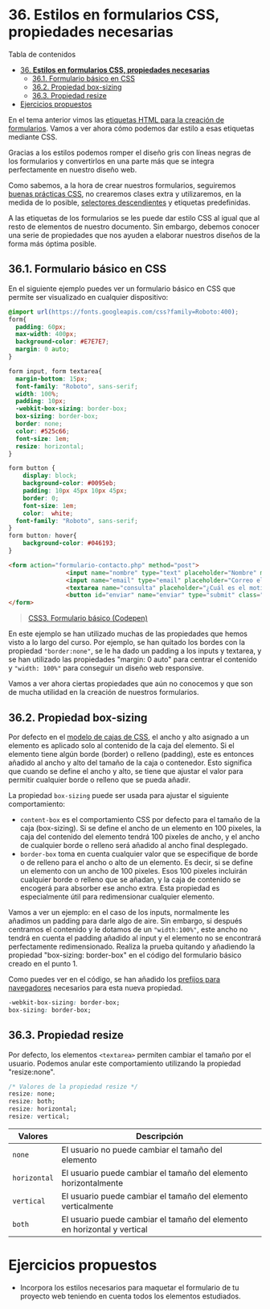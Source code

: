 # 36. **Estilos en formularios CSS, propiedades necesarias**

Tabla de contenidos

- [36. **Estilos en formularios CSS, propiedades necesarias**](#36-estilos-en-formularios-css-propiedades-necesarias)
  - [36.1. Formulario básico en CSS](#361-formulario-básico-en-css)
  - [36.2. Propiedad box-sizing](#362-propiedad-box-sizing)
  - [36.3. Propiedad resize](#363-propiedad-resize)
- [Ejercicios propuestos](#ejercicios-propuestos)

En el tema anterior vimos las [etiquetas HTML para la creación de formularios](https://github.com/Sergio-Rey-Personal/DIW/blob/master/UD03_Disenyo_y_maquetacion_web_con_HTML5_y_CSS3/UD03_04_EtiquetasParaCreacionFormulariosHTML.md). Vamos a ver ahora cómo podemos dar estilo a esas etiquetas mediante CSS.

Gracias a los estilos podemos romper el diseño gris con líneas negras de los formularios y convertirlos en una parte más que se integra perfectamente en nuestro diseño web.

Como sabemos, a la hora de crear nuestros formularios, seguiremos [buenas prácticas CSS](https://github.com/Sergio-Rey-Personal/DIW/blob/master/UD03_Disenyo_y_maquetacion_web_con_HTML5_y_CSS3/UD03_32_BuenasPracticasCSS.md), no crearemos clases extra y utilizaremos, en la medida de lo posible, [selectores descendientes](https://github.com/Sergio-Rey-Personal/DIW/blob/master/UD03_Disenyo_y_maquetacion_web_con_HTML5_y_CSS3/UD03_23_SelectoresCSS.md#35-selector-descendiente) y etiquetas predefinidas.

A las etiquetas de los formularios se les puede dar estilo CSS al igual que al resto de elementos de nuestro documento. Sin embargo, debemos conocer una serie de propiedades que nos ayuden a elaborar nuestros diseños de la forma más óptima posible.

## 36.1. Formulario básico en CSS

En el siguiente ejemplo puedes ver un formulario básico en CSS que permite ser visualizado en cualquier dispositivo:

```css
@import url(https://fonts.googleapis.com/css?family=Roboto:400);
form{
  padding: 60px;
  max-width: 400px;
  background-color: #E7E7E7;
  margin: 0 auto;
}

form input, form textarea{
  margin-bottom: 15px;
  font-family: "Roboto", sans-serif;
  width: 100%;
  padding: 10px;
  -webkit-box-sizing: border-box;
  box-sizing: border-box; 
  border: none; 
  color: #525c66; 
  font-size: 1em;
  resize: horizontal; 
}

form button {
	display: block;
	background-color: #0095eb;
	padding: 10px 45px 10px 45px;
	border: 0;
	font-size: 1em; 
	color: 	white;
  font-family: "Roboto", sans-serif;
}
form button: hover{
	background-color: #046193;
}
```

```html
<form action="formulario-contacto.php" method="post">	
				<input name="nombre" type="text" placeholder="Nombre" maxlength="30" pattern="[a-zA-Z0-9]+" required autofocus/>
				<input name="email" type="email" placeholder="Correo electrónico" required />	
				<textarea name="consulta" placeholder="¿Cuál es el motivo de tu consulta?" rows="6" required></textarea>
				<button id="enviar" name="enviar" type="submit" class="btn">ENVIAR</button>
</form>	
```

> [CSS3. Formulario básico (Codepen)](https://codepen.io/sergio-rey-personal/pen/KKVNQqK)

En este ejemplo se han utilizado muchas de las propiedades que hemos visto a lo largo del curso. Por ejemplo, se han quitado los bordes con la propiedad `"border:none"`, se le ha dado un padding a los inputs y textarea, y se han utilizado las propiedades "margin: 0 auto" para centrar el contenido y `"width: 100%"` para conseguir un diseño web responsive.

Vamos a ver ahora ciertas propiedades que aún no conocemos y que son de mucha utilidad en la creación de nuestros formularios.

## 36.2. Propiedad box-sizing

Por defecto en el [modelo de cajas de CSS](https://github.com/Sergio-Rey-Personal/DIW/blob/master/UD03_Disenyo_y_maquetacion_web_con_HTML5_y_CSS3/UD03_33_ModeloDeCajasCSS.md), el ancho y alto asignado a un elemento es aplicado solo al contenido de la caja del elemento. Si el elemento tiene algún borde (border) o relleno (padding), este es entonces añadido al ancho y alto del tamaño de la caja o contenedor. Esto significa que cuando se define el ancho y alto, se tiene que ajustar el valor para permitir cualquier borde o relleno que se pueda añadir.

La propiedad `box-sizing` puede ser usada para ajustar el siguiente comportamiento:

- `content-box` es el comportamiento CSS por defecto para el tamaño de la caja (box-sizing). Si se define el ancho de un elemento en 100 pixeles, la caja del contenido del elemento tendrá 100 pixeles de ancho, y el ancho de cualquier borde o relleno será añadido al ancho final desplegado.
- `border-box` toma en cuenta cualquier valor que se especifique de borde o de relleno para el ancho o alto de un elemento. Es decir, si se define un elemento con un ancho de 100 pixeles. Esos 100 pixeles incluirán cualquier borde o relleno que se añadan, y la caja de contenido se encogerá para absorber ese ancho extra. Esta propiedad es especialmente útil para redimensionar cualquier elemento.

Vamos a ver un ejemplo: en el caso de los inputs, normalmente les añadimos un padding para darle algo de aire. Sin embargo, si después centramos el contenido y le dotamos de un `"width:100%"`, este ancho no tendrá en cuenta el padding añadido al input y el elemento no se encontrará perfectamente redimensionado. Realiza la prueba quitando y añadiendo la propiedad "box-sizing: border-box" en el código del formulario básico creado en el punto 1.

Como puedes ver en el código, se han añadido los [prefijos para navegadores](https://github.com/Sergio-Rey-Personal/DIW/blob/master/UD03_Disenyo_y_maquetacion_web_con_HTML5_y_CSS3/UD03_31_PrefijosNavegadoresCSS.md) necesarios para esta nueva propiedad.

```css
-webkit-box-sizing: border-box;
box-sizing: border-box;
```

## 36.3. Propiedad resize

Por defecto, los elementos `<textarea>` permiten cambiar el tamaño por el usuario. Podemos anular este comportamiento utilizando la propiedad "resize:none".

```css
/* Valores de la propiedad resize */
resize: none;
resize: both;
resize: horizontal;
resize: vertical;
```

| **Valores** | **Descripción** |
| --- | --- |
| `none` | El usuario no puede cambiar el tamaño del elemento |
| `horizontal` | El usuario puede cambiar el tamaño del elemento horizontalmente |
| `vertical` | El usuario puede cambiar el tamaño del elemento verticalmente |
| `both` | El usuario puede cambiar el tamaño del elemento en horizontal y vertical |

# Ejercicios propuestos

-   Incorpora los estilos necesarios para maquetar el formulario de tu proyecto web teniendo en cuenta todos los elementos estudiados.